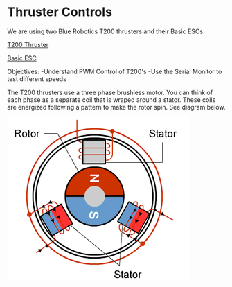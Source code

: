 # Thruster Controls
We are using two Blue Robotics T200 thrusters and their Basic ESCs.

<a href="https://bluerobotics.com/store/thrusters/t100-t200-thrusters/t200-thruster-r2-rp/" target="_blank">T200 Thruster</a>

<a href="https://bluerobotics.com/store/thrusters/speed-controllers/besc30-r3//" target="_blank">Basic ESC</a>

Objectives:
-Understand PWM Control of T200's
-Use the Serial Monitor to test different speeds

The T200 thrusters use a three phase brushless motor.
You can think of each phase as a separate coil that is wraped around a stator. 
These coils are energized following a pattern to make the rotor spin. See diagram below. 

![Three Phase Motor Diagram](https://github.com/C-Wesley/LearningWIL/blob/main/Thruster%20Controls/img/3-phase-brushless-motor.gif)

